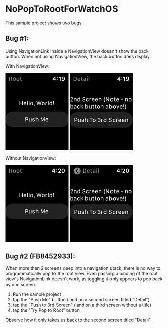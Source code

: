 # NoPopToRootForWatchOS

This sample project shows two bugs.

## Bug #1: 
Using NavigationLink inside a NavigationView doesn't show the back button. When not using NavigationView, the back button does display.

With NavigationView:


<img width=200 src="https://github.com/UberJason/NoPopToRootForWatchOS/blob/main/NavView%20-%20Root.png">        <img width=200 src="https://github.com/UberJason/NoPopToRootForWatchOS/blob/main/NavView%20-%20Detail.png">

Without NavigationView:


<img width=200 src="https://github.com/UberJason/NoPopToRootForWatchOS/blob/main/Blank%20-%20Root.png">        <img width=200 src="https://github.com/UberJason/NoPopToRootForWatchOS/blob/main/Blank%20-%20Detail.png">


## Bug #2 (FB8452933): 
When more than 2 screens deep into a navigation stack, there is no way to programmatically pop to the root view. Even passing a binding of the root view's NavigationLink doesn't work, as toggling it only appears to pop back by one screen.

1. Run the sample project
2. tap the "Push Me" button (land on a second screen titled "Detail")
3. tap the "Push to 3rd Screen" (land on a third screen without a title)
4. tap the "Try Pop to Root" button

Observe how it only takes us back to the second screen titled "Detail".
